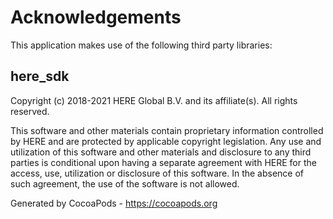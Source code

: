 # Acknowledgements
This application makes use of the following third party libraries:

## here_sdk

Copyright (c) 2018-2021 HERE Global B.V. and its affiliate(s).
All rights reserved.

This software and other materials contain proprietary information
controlled by HERE and are protected by applicable copyright legislation.
Any use and utilization of this software and other materials and
disclosure to any third parties is conditional upon having a separate
agreement with HERE for the access, use, utilization or disclosure of this
software. In the absence of such agreement, the use of the software is not
allowed.

Generated by CocoaPods - https://cocoapods.org
